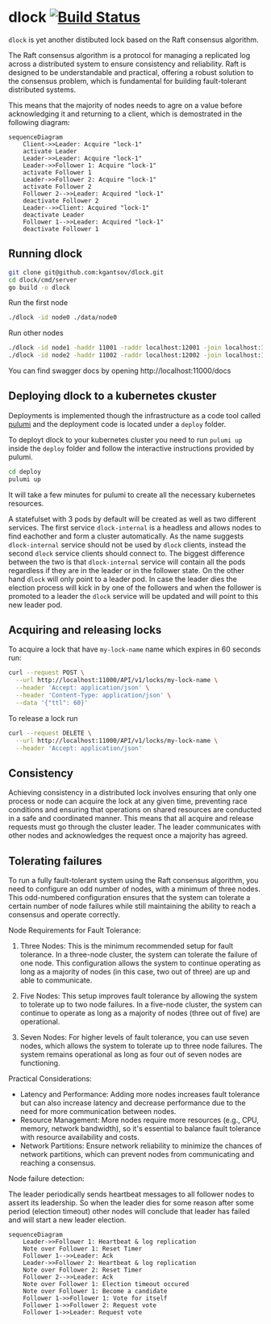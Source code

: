 # dlock [![Build Status](https://drone.coroutine.dev/api/badges/kgantsov/dlock/status.svg)](https://drone.coroutine.dev/kgantsov/dlock)
`dlock` is yet another distibuted lock based on the Raft consensus algorithm.

The Raft consensus algorithm is a protocol for managing a replicated log across a distributed system to ensure consistency and reliability. Raft is designed to be understandable and practical, offering a robust solution to the consensus problem, which is fundamental for building fault-tolerant distributed systems. 

This means that the majority of nodes needs to agre on a value before acknowledging it and returning to a client, which is demostrated in the following diagram:

```mermaid
sequenceDiagram
    Client->>Leader: Acquire "lock-1"
    activate Leader
    Leader->>Leader: Acquire "lock-1"
    Leader->>Follower 1: Acquire "lock-1"
    activate Follower 1
    Leader->>Follower 2: Acquire "lock-1"
    activate Follower 2
    Follower 2-->>Leader: Acquired "lock-1"
    deactivate Follower 2
    Leader-->>Client: Acquired "lock-1"
    deactivate Leader
    Follower 1-->>Leader: Acquired "lock-1"
    deactivate Follower 1
```


## Running dlock

```bash
git clone git@github.com:kgantsov/dlock.git
cd dlock/cmd/server
go build -o dlock
```

Run the first node

```bash
./dlock -id node0 ./data/node0
```

Run other nodes

```bash
./dlock -id node1 -haddr 11001 -raddr localhost:12001 -join localhost:11000 ./data/node1
./dlock -id node2 -haddr 11002 -raddr localhost:12002 -join localhost:11000 ./data/node2
```

You can find swagger docs by opening http://localhost:11000/docs


## Deploying dlock to a kubernetes ckuster

Deployments is implemented though the infrastructure as a code tool called [pulumi](https://www.pulumi.com/) and the deployment code is located under a `deploy` folder.

To deployt dlock to your kubernetes cluster you need to run `pulumi up` inside the `deploy` folder and follow the interactive instructions provided by pulumi.

```bash
cd deploy
pulumi up
```
It will take a few minutes for pulumi to create all the necessary kubernetes resources.

A statefulset with 3 pods by default will be created as well as two different services. The first service `dlock-internal` is a headless and allows nodes to find eachother and form a cluster automatically. As the name suggests `dlock-internal` service should not be used by `dlock` clients, instead the second `dlock` service clients should connect to. The biggest difference between the two is that `dlock-internal` service will contain all the pods regardless if they are in the leader or in the follower state. On the other hand `dlock` will only point to a leader pod. In case the leader dies the election process will kick in by one of the followers and when the follower is promoted to a leader the `dlock` service will be updated and will point to this new leader pod.


## Acquiring and releasing locks

To acquire a lock that have `my-lock-name` name which expires in 60 seconds run:

```bash
curl --request POST \
  --url http://localhost:11000/API/v1/locks/my-lock-name \
  --header 'Accept: application/json' \
  --header 'Content-Type: application/json' \
  --data '{"ttl": 60}'
```

To release a lock run

```bash
curl --request DELETE \
  --url http://localhost:11000/API/v1/locks/my-lock-name \
  --header 'Accept: application/json'
```

## Consistency
Achieving consistency in a distributed lock involves ensuring that only one process or node can acquire the lock at any given time, preventing race conditions and ensuring that operations on shared resources are conducted in a safe and coordinated manner. This means that all acquire and release requests must go through the cluster leader. The leader communicates with other nodes and acknowledges the request once a majority has agreed.

## Tolerating failures
To run a fully fault-tolerant system using the Raft consensus algorithm, you need to configure an odd number of nodes, with a minimum of three nodes. This odd-numbered configuration ensures that the system can tolerate a certain number of node failures while still maintaining the ability to reach a consensus and operate correctly.

Node Requirements for Fault Tolerance:

1. Three Nodes: This is the minimum recommended setup for fault tolerance. In a three-node cluster, the system can tolerate the failure of one node. This configuration allows the system to continue operating as long as a majority of nodes (in this case, two out of three) are up and able to communicate.

2. Five Nodes: This setup improves fault tolerance by allowing the system to tolerate up to two node failures. In a five-node cluster, the system can continue to operate as long as a majority of nodes (three out of five) are operational.

3. Seven Nodes: For higher levels of fault tolerance, you can use seven nodes, which allows the system to tolerate up to three node failures. The system remains operational as long as four out of seven nodes are functioning.

Practical Considerations:

- Latency and Performance: Adding more nodes increases fault tolerance but can also increase latency and decrease performance due to the need for more communication between nodes.
- Resource Management: More nodes require more resources (e.g., CPU, memory, network bandwidth), so it's essential to balance fault tolerance with resource availability and costs.
- Network Partitions: Ensure network reliability to minimize the chances of network partitions, which can prevent nodes from communicating and reaching a consensus.

Node failure detection:

The leader periodically sends heartbeat messages to all follower nodes to assert its leadership. So when the leader dies for some reason after some period (election timeout) other nodes will conclude that leader has failed and will start a new leader election.

```mermaid
sequenceDiagram
    Leader->>Follower 1: Heartbeat & log replication
    Note over Follower 1: Reset Timer
    Follower 1-->>Leader: Ack
    Leader->>Follower 2: Heartbeat & log replication
    Note over Follower 2: Reset Timer
    Follower 2-->>Leader: Ack
    Note over Follower 1: Election timeout occured
    Note over Follower 1: Become a candidate
    Follower 1->>Follower 1: Vote for itself
    Follower 1->>Follower 2: Request vote
    Follower 1->>Leader: Request vote
```
